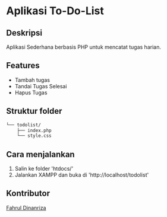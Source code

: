 # Aplikasi To-Do-List

## Deskripsi
Aplikasi Sederhana berbasis PHP untuk mencatat tugas harian.


## Features

- Tambah tugas
- Tandai Tugas Selesai
- Hapus Tugas


## Struktur folder

```bash
└── todolist/
    ├── index.php
    └── style.css
```
    

## Cara menjalankan
1. Salin ke folder 'htdocs/'
2. Jalankan XAMPP dan buka di 'http://localhost/todolist'

## Kontributor
[Fahrul Dinanriza](https://github.com/d1n4nj1e/)
